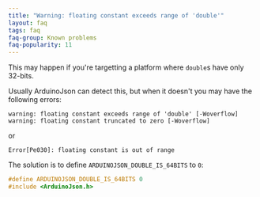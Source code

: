 ```yaml
---
title: "Warning: floating constant exceeds range of 'double'"
layout: faq
tags: faq
faq-group: Known problems
faq-popularity: 11
---
```


This may happen if you're targetting a platform where `double`s have only 32-bits.

Usually ArduinoJson can detect this, but when it doesn't you may have the following errors:

```
warning: floating constant exceeds range of 'double' [-Woverflow]
warning: floating constant truncated to zero [-Woverflow]
```

or

```
Error[Pe030]: floating constant is out of range
```

The solution is to define `ARDUINOJSON_DOUBLE_IS_64BITS` to `0`:

```c++
#define ARDUINOJSON_DOUBLE_IS_64BITS 0
#include <ArduinoJson.h>
```